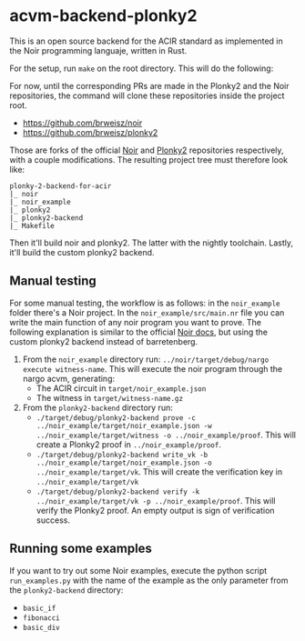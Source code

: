 # acvm-backend-plonky2
This is an open source backend for the ACIR standard as implemented in the Noir programming languaje, written in Rust.

For the setup, run ```make``` on the root directory. This will do the following:

For now, until the corresponding PRs are made in the Plonky2 and the Noir repositories, the command will clone these repositories inside the project root.
* https://github.com/brweisz/noir 
* https://github.com/brweisz/plonky2

Those are forks of the official [Noir](https://github.com/noir-lang/noir) and [Plonky2](https://github.com/0xPolygonZero/plonky2) repositories respectively, with a couple modifications.
The resulting project tree must therefore look like:

```
plonky-2-backend-for-acir
|_ noir
|_ noir_example
|_ plonky2
|_ plonky2-backend
|_ Makefile
```

Then it'll build noir and plonky2. The latter with the nightly toolchain. Lastly, it'll build the custom plonky2 backend. 

## Manual testing

For some manual testing, the workflow is as follows: in the ```noir_example``` folder there's a Noir project. In the ```noir_example/src/main.nr``` file you can write the main function of any noir program you want to prove. The following explanation is similar to the official [Noir docs](https://noir-lang.org/docs/dev/getting_started/hello_noir/#execute-our-noir-program), but using the custom plonky2 backend instead of barretenberg. 

1) From the ```noir_example``` directory run: ```../noir/target/debug/nargo execute witness-name```. This will execute the noir program through the nargo acvm, generating:
   * The ACIR circuit in ```target/noir_example.json```
   * The witness in ```target/witness-name.gz```
2) From the ```plonky2-backend``` directory run: 
   * ```./target/debug/plonky2-backend prove -c ../noir_example/target/noir_example.json -w  ../noir_example/target/witness -o ../noir_example/proof```. This will create a Plonky2 proof in ```../noir_example/proof```.
   * ```./target/debug/plonky2-backend write_vk -b ../noir_example/target/noir_example.json -o ../noir_example/target/vk```. This will create the verification key in ```../noir_example/target/vk```
   * ```./target/debug/plonky2-backend verify -k ../noir_example/target/vk -p ../noir_example/proof```. This will verify the Plonky2 proof. An empty output is sign of verification success. 

    
## Running some examples
If you want to try out some Noir examples, execute the python script ```run_examples.py``` with the name of the example as the only parameter from the ```plonky2-backend``` directory:
* ```basic_if```
* ```fibonacci```
* ```basic_div```